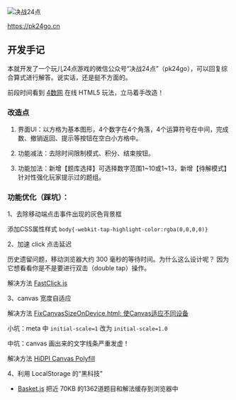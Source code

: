 ![决战24点](https://pk24go.cn/pk24go_qcode.png)

<https://pk24go.cn>

## 开发手记

本就开发了一个玩儿24点游戏的微信公众号“决战24点”（pk24go），可以回复综合算式进行解答。说实话，还是挺不方面的。

前段时间看到 [4数网](http://4shu.net/) 在线 HTML5 玩法，立马着手改造！

### 改造点

1. 界面UI：以方格为基本图形，4个数字在4个角落，4个运算符号在中间，完成数、撤销返回、提示等按钮在空白小方格中。

2. 功能减法：去除时间限制模式、积分、结束按钮。

3. 功能加法：新增【题库选择】可选择数字范围1~10或1~13，新增【待解模式】针对性强化玩家提示过的题组。

### 功能优化（踩坑）：

1、去除移动端点击事件出现的灰色背景框

添加CSS属性样式 `body{-webkit-tap-highlight-color:rgba(0,0,0,0)}`

2、加速 click 点击延迟

历史遗留问题，移动浏览器大约 300 毫秒的等待时间。为什么这么设计呢？ 因为它想看看你是不是要进行双击（double tap）操作。

解决方法 [FastClick.js](https://github.com/ftlabs/fastclick/)

3、canvas 宽度自适应

解决方法 [FixCanvasSizeOnDevice.html: 使Canvas适应不同设备](https://github.com/zhangjikai/CodeSamples/blob/master/html/html5/FixCanvasSizeOnDevice.html)

小坑：meta 中  `initial-scale=1` 改为 `initial-scale=1.0`

中坑：canvas 画出来的文字线条严重发虚！

解决方法 [HiDPI Canvas Polyfill](https://github.com/jondavidjohn/hidpi-canvas-polyfill)

4、利用 LocalStorage 的“黑科技”

- [Basket.js](https://github.com/addyosmani/basket.js) 把近 70KB 的1362道题目和解法缓存到浏览器中